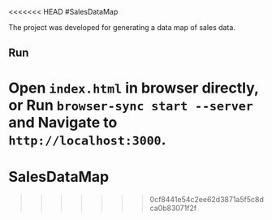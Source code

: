 <<<<<<< HEAD
#SalesDataMap

The project was developed for generating a data map of sales data.

## Run
Open `index.html` in browser directly, or Run `browser-sync start --server` and Navigate to `http://localhost:3000`.
=======
# SalesDataMap
>>>>>>> 0cf8441e54c2ee62d3871a5f5c8dca0b83071f2f
